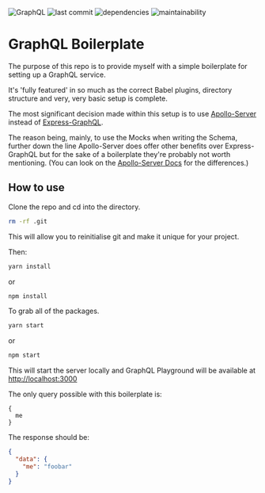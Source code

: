 ![GraphQL](https://badgen.net/badge/GraphQL/Boilerplate/pink?icon=graphql) ![last commit](https://badgen.net/github/last-commit/matt-riley/gql_boilerplate) ![dependencies](https://badgen.net/david/dep/matt-riley/gql_boilerplate) ![maintainability](https://badgen.net/codeclimate/maintainability/matt-riley/gql_boilerplate)
# GraphQL Boilerplate

The purpose of this repo is to provide myself with a simple boilerplate for setting up a GraphQL service.

It's 'fully featured' in so much as the correct Babel plugins, directory structure and very, very basic setup is complete.

The most significant decision made within this setup is to use [Apollo-Server](https://github.com/apollographql/apollo-server) instead of [Express-GraphQL](https://github.com/graphql/express-graphql).

The reason being, mainly, to use the Mocks when writing the Schema, further down the line Apollo-Server does offer other benefits over Express-GraphQL but for the sake of a boilerplate they're probably not worth mentioning. (You can look on the [Apollo-Server Docs](http://dev.apollodata.com/tools/apollo-server/index.html) for the differences.)

## How to use

Clone the repo and cd into the directory.

```bash
rm -rf .git
```

This will allow you to reinitialise git and make it unique for your project.

Then:

```bash
yarn install
```
or
```bash
npm install
```

To grab all of the packages.

```bash
yarn start
```

or

```bash
npm start
```

This will start the server locally and GraphQL Playground will be available at [http://localhost:3000](http://localhost:3000)

The only query possible with this boilerplate is:
```
{
  me
}
```

The response should be:
```json
{
  "data": {
    "me": "foobar"
  }
}
```
